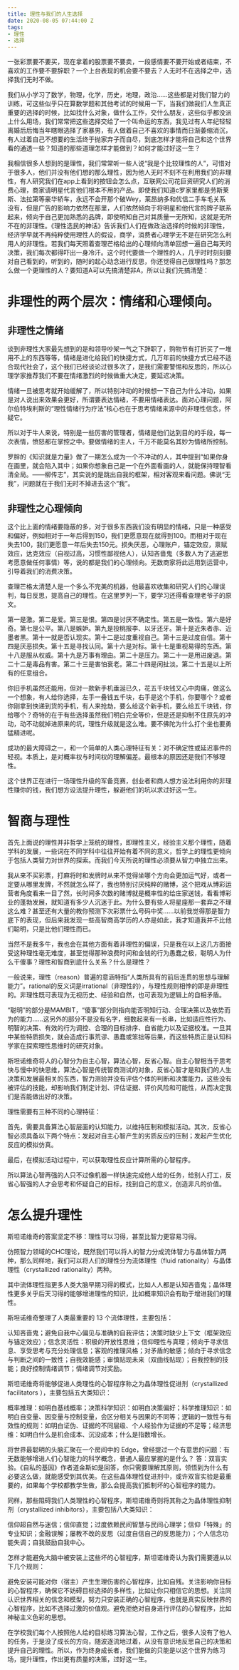```yaml
---
title: 理性与我们的人生选择
date: 2020-08-05 07:44:00 Z
tags:
- 理性
- 选择
---
```


一张彩票要不要买，现在拿着的股票要不要卖，一段感情要不要开始或者结束，不喜欢的工作要不要辞职？一个上台表现的机会要不要去？人无时不在选择之中，选择我们无时不做。


我们从小学习了数学，物理，化学，历史，地理，政治……这些都是对我们智力的训练，可这些似乎只在算数学题和其他考试的时候用一下，当我们做我们人生真正重要的选择的时候，比如找什么对象，做什么工作，交什么朋友，这些似乎都没派上什么用场，我们常常把这些选择交给了一个叫命运的东西，我见过有人年纪轻轻离婚后后悔当年瞎眼选择了家暴男，有人做着自己不喜欢的事情而日渐萎缩消沉，有人过着自己不想要的生活终于抛家弃子而自尽，到底怎样才能将自己和这个世界看的通透一些？知道的那些道理怎样才能做到？如何才能过好这一生？

我相信很多人想到的是理性，我们常常听一些人说“我是个比较理性的人”，可惜对于很多人，他们并没有他们想的那么理性，因为他人无时不刻不在利用我们的非理性，有人研究我们在app上看到的按钮会怎么点，互联网公司花巨资研究人们的消费心理，商家请明星代言他们根本不用的产品。即使我们知道c罗家里都是劳斯莱斯、法拉第等豪华轿车，永远不会开那个破Wey，莱昂纳多和优信二手车毛关系没有，但是广告的影响力依然在那里，人们依然倾向于将明星和他代言的牌子联系起来，倾向于自己更加熟悉的品牌，即使明知自己对其质量一无所知，这就是无所不在的非理性。《理性选民的神话》告诉我们人们在做政治选择的时候的非理性，经济学早就不再纯粹使用理性人的假设，商学，消费者心理学无不是在研究怎么利用人的非理性。若我们每天照着查理芒格给出的心理倾向清单回想一遍自己每天的决策，我们每次都得吓出一身冷汗。这个时代要做一个理性的人，几乎时时刻刻要对自己看到的，听到的，随时的起心动念进行反思，你还觉得自己很理性吗？那怎么做一个更理性的人？要知道A可以先搞清楚非A，所以让我们先搞清楚：

# 非理性的两个层次：情绪和心理倾向。
## 非理性之情绪
谈到非理性大家最先想到的是和领导吵架一气之下辞职了，购物节有打折买了一堆用不上的东西等等，情绪是进化给我们的快捷方式，几万年前的快捷方式已经不适合现代社会了，这个我们已经谈论过很多次了，是我们需要警惕和反思的，所以心理学家推荐我们不要在情绪激烈的时候做重大决定，要延迟决策。

情绪一旦被思考就开始缓解了，所以特别冲动的时候想一下自己为什么冲动，如果是对人说出来效果会更好，所谓要表达情绪，不要用情绪表达。面对心理问题，阿尔伯特埃利斯的“理性情绪行为疗法”核心也在于思考情绪来源中的非理性信念，怀疑它。

所以对于牛人来说，特别是一些厉害的管理者，情绪是他们达到目的的手段，每一次表情，愤怒都在掌控之中。要做情绪的主人，千万不能莫名其妙为情绪所控制。

罗胖的《知识就是力量》做了一期怎么成为一个不冲动的人，其中提到“如果你身在画里，就会陷入其中；如果你想象自己是一个在外面看画的人，就能保持理智看清全局。——柳传志”，其实说的是跳出自我的框架，相对客观来看问题。佛说“无我”，问题就在于我们无时不掉进去这个“我”。

## 非理性之心理倾向
这个比上面的情绪要隐蔽的多，对于很多东西我们没有明显的情绪，只是一种感受和偏好，例如相对于一年后得到150，我们更愿意现在就得到100。而相对于现在失去100，我们更愿意一年后失去150元。损失厌恶，心理账户，锚定效应，禀赋效应，达克效应（自视过高，习惯性鄙视他人），认知吝啬鬼（多数人为了逃避思考愿意做任何事情）等，说的都是我们的心理倾向。无数商家将此运用到运营中，引导着我们的消费决策。

查理芒格太清楚人是一个多么不完美的机器，他最喜欢收集和研究人们的心理误判，每日反思，提高自己的理性。在这里罗列一下，要学习还得看查理老爷子的原文。

第一是激。第二是爱。第三是恨。第四是讨厌不确定性。第五是一致性。第六是好奇。第七是公平。第八是嫉妒。第九是投桃报李、以牙还牙。第十是近朱者赤、近墨者黑。第十一就是否认现实。第十二是过度重视自己。第十三是过度自信。第十四是厌恶损失。第十五是寻找认同。第十六是对标。第十七是重视易得的东西。第十八是服从权威。第十九是万事有理由。第二十是压力。第二十一是用进废退。第二十二是毒品有害。第二十三是害怕衰老。第二十四是闲扯淡。第二十五是以上所有的任意组合。

你旧手机虽然还能用，但对一款新手机垂涎已久，花五千块钱又心中肉痛，做这么一个想象，有人给你选择，左手一叠钱五千块，右手是这个手机，你要哪个？或者你刚拿到快递到货的手机，有人来抢劫，要么给这个新手机，要么给五千块钱，你给哪个？奇特的在于有些选择虽然我们明白完全等价，但是还是抑制不住原先的冲动，动不动就掉进原来的坑，理性升级就是这么难。要不佛陀为什么打个坐也要勇猛精进呢。

成功的最大障碍之一，和一个简单的人类心理特征有关：对不确定性或延迟事件的轻视。本质上，是对概率权与时间权的理解偏差。最根本的原因还是我们不够理性。

这个世界正在进行一场理性升级的军备竞赛，创业者和商人想方设法利用你的非理性赚你的钱，我们想方设法提升理性，躲避他们的坑以求过好这一生。

# 智商与理性
首先上面说的理性并非哲学上笼统的理性，即理性主义，经验主义那个理性，随着学科的发展，一些词在不同学科中往往开始有着不同的意义，哲学上的理性更倾向于包括人类智力对世界的探索。而我们今天所说的理性必须要从智力中独立出来。

我从来不买彩票，打麻将时和发牌时从来不觉得坐哪个方向会更加运气好，或者一定要从哪里发牌，不然就怎么样了，我也特别讨厌纯粹的赌博，这个把戏从博彩运营者角度看来一目了然，长时间多次数的赌博就是概率性的给庄家送钱，看看博彩业的蓬勃发展，就知道有多少人沉迷于此。为什么要有些人将星座那一套弃之不理这么难？甚至还有大量的教你预测下次彩票什么号码中奖……以前我觉得那是智力底下的表现，但后来我发现一些高智商高学历的人亦是如此，我才知道我并不比他们聪明，只是比他们理性而已。

当然不是我多牛，我也会在其他方面有着非理性的偏误，只是我在以上这几方面接受这种理性毫无难度，甚至觉得那种浪费时间和金钱的行为愚蠢之极，聪明人为什么干傻事？理性和智商到底什么关系？什么是理性？

一般说来，理性（reason）普遍的意涵特指“人类所具有的前后连贯的思想与理解能力”。rational的反义词是irrational（非理性的），与理性规则相悖的即是非理性的。非理性既可表现为无视历史、经验和自然，也可表现为逻辑上的自相矛盾。

“聪明”的部分是MAMBIT，“傻事”部分则指向能否明知行动、合理决策以及依势而为的能力……这另外的部分不是没有名字，细数起来有一长串，比如适应性行为、明智的决策、有效的行为调控、合理的目标排序、自省能力以及证据校准。一旦其中某些特质损失，就会造成行事荒谬、愚蠢或笨拙等后果，而这些特质正是认知科学家在探索理性思维时的研究对象。

斯坦诺维奇将人的心智分为自主心智，算法心智，反省心智。自主心智相当于思考快与慢中的快思维，算法心智是传统智商测试的对象，反省心智才是和我们的人生决策和发展最相关的东西，智力测验并没有评估个体的判断和决策能力，这些没有被评估的技能，却影响我们制定计划、评估证据、评价风险和可能性，从而决定我们是否能做出好的决策。

理性需要有三种不同的心理特征：

首先，需要具备算法心智层面的认知能力，以维持压制和模拟活动。其次，反省心智必须具备以下两个特点：发起对自主心智产生的劣质反应的压制；发起产生优化反应的模拟仿真。

最后，在模拟活动过程中，可以获取理性反应计算所需的心智程序。

所以算法心智再强的人只不过像机器一样快速完成他人给的任务，给别人打工，反省心智强的人才会思考和怀疑自己的目标，找到自己的意义，创造非凡的价值。

# 怎么提升理性
斯坦诺维奇的答案坚定不移：理性可以习得，甚至比智力更容易习得。

仿照智力领域的CHC理论，既然我们可以将人的智力分成流体智力与晶体智力两种，那么同样地，我们可以将人们的理性分为流体理性（fluid rationality）与晶体理性（crystallized rationality）两种。

其中流体理性指更多人类大脑早期习得的模式，比如人人都是认知吝啬鬼；晶体理性更多关乎后天习得的能够增进理性的知识，比如概率知识会有助于增进我们的理性。

斯坦诺维奇整理了人类最重要的 13 个流体理性，主要包括：

认知吝啬鬼；避免自我中心偏见与准确的自我评估；决策时缺少上下文（框架效应与锚定效应）；信念灵活性：积极的开放性思维；信仰理性与真理；倾向于寻求信息、享受思考与充分处理信息；客观的推理风格；对矛盾的敏感；倾向于寻求信念与判断之间的一致性；自我效能感；审慎贴现未来（双曲线贴现）；自我控制的技能；良好控制情绪调节；情绪调节对奖励。

斯坦诺维奇将能够促进人类理性的心智程序称之为晶体理性促进剂（crystallized facilitators ），主要包括五大类知识：

概率推理：如明白基线概率；决策科学知识：如明白决策偏好；科学推理知识：如明白自变量、因变量与控制变量，会区分相关与因果的不同等；逻辑的一致性与有效性的规则：如明白证伪、证据的不同层级、个人经验作为证据的不足等；经济思维：如明白什么是机会成本、沉没成本；什么是指数增长。

将世界最聪明的头脑汇聚在一个房间中的 Edge，曾经提过一个有意思的问题：有无数能够增进人们心智能力的科学概念，普通人最应掌握的是什么？ 答：双盲实验。《自私的基因》作者道金斯如是回答，你只需要理解其原则，领悟到为什么有必要这么做，就能感受到其优美。在这些晶体理性促进剂中，或许双盲实验是最重要的，如果每个学校都教学生做，那么会提高我们抵制坏的心智程序的能力。

同样，那些阻碍我们人类理性的心智程序，斯坦诺维奇则将其称之为晶体理性抑制剂（crystallized inhibitors），主要包括八大类知识：

信仰超自然与迷信；信仰直觉；过度依赖民间智慧与民间心理学；信仰「特殊」的专业知识；金融误解；屡教不改的反思（过度自信自己的反思能力）；个人信念功能失调；自我鼓励自我中心。

怎样才能避免大脑中被安装上这些坏的心智程序，斯坦诺维奇认为我们需要遵从以下几个规则：

避免安装可能对你（宿主）产生生理伤害的心智程序，比如自残。关注影响你目标的心智程序，确保它不妨碍目标选择的多样性，比如让你只相信它的思想。关注同认识世界相关的信念和模型，努力只安装正确的心智程序，也就是真实反映世界的心智程序，比如不选择过激的价值观。避免拒绝对自身进行评估的心智程序，比如神秘主义色彩的思想。

在学校我们每个人按照他人给的目标练习算法心智，工作之后，很多人没有了他人的任务，于是没了成长的方向，随波逐流地过着，从没有意识地反思自己的决策和提升自己的理性。所以，作为终身成长者，我们能做的只能是以这个世界为练习场，提升理性，作出更有质量的决策，过好这一生。